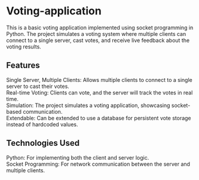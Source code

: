 # Voting-application
This is a basic voting application implemented using socket programming in Python. The project simulates a voting system where multiple clients can connect to a single server, cast votes, and receive live feedback about the voting results.

## Features
Single Server, Multiple Clients: Allows multiple clients to connect to a single server to cast their votes.  
Real-time Voting: Clients can vote, and the server will track the votes in real time.  
Simulation: The project simulates a voting application, showcasing socket-based communication.  
Extendable: Can be extended to use a database for persistent vote storage instead of hardcoded values.  

## Technologies Used
Python: For implementing both the client and server logic.  
Socket Programming: For network communication between the server and multiple clients.  
